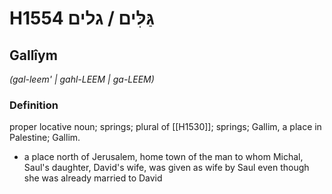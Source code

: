 # H1554 גַּלִּים / גלים

## Gallîym

_(gal-leem' | ɡahl-LEEM | ɡa-LEEM)_

### Definition

proper locative noun; springs; plural of [[H1530]]; springs; Gallim, a place in Palestine; Gallim.

- a place north of Jerusalem, home town of the man to whom Michal, Saul's daughter, David's wife, was given as wife by Saul even though she was already married to David

